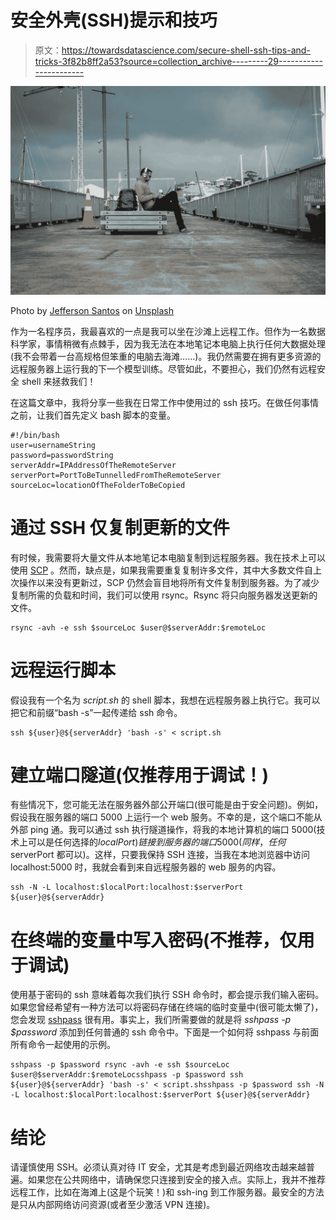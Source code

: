 # 安全外壳(SSH)提示和技巧

> 原文：<https://towardsdatascience.com/secure-shell-ssh-tips-and-tricks-3f82b8ff2a53?source=collection_archive---------29----------------------->

![](img/50600e69a38f27b86796aa5064721bf3.png)

Photo by [Jefferson Santos](https://unsplash.com/@jefflssantos?utm_source=unsplash&utm_medium=referral&utm_content=creditCopyText) on [Unsplash](https://unsplash.com/?utm_source=unsplash&utm_medium=referral&utm_content=creditCopyText)

作为一名程序员，我最喜欢的一点是我可以坐在沙滩上远程工作。但作为一名数据科学家，事情稍微有点棘手，因为我无法在本地笔记本电脑上执行任何大数据处理(我不会带着一台高规格但笨重的电脑去海滩……)。我仍然需要在拥有更多资源的远程服务器上运行我的下一个模型训练。尽管如此，不要担心，我们仍然有远程安全 shell 来拯救我们！

在这篇文章中，我将分享一些我在日常工作中使用过的 ssh 技巧。在做任何事情之前，让我们首先定义 bash 脚本的变量。

```
#!/bin/bash
user=usernameString
password=passwordString
serverAddr=IPAddressOfTheRemoteServer
serverPort=PortToBeTunnelledFromTheRemoteServer
sourceLoc=locationOfTheFolderToBeCopied
```

# 通过 SSH 仅复制更新的文件

有时候，我需要将大量文件从本地笔记本电脑复制到远程服务器。我在技术上可以使用 [SCP](https://www.ssh.com/ssh/scp/) 。然而，缺点是，如果我需要重复复制许多文件，其中大多数文件自上次操作以来没有更新过，SCP 仍然会盲目地将所有文件复制到服务器。为了减少复制所需的负载和时间，我们可以使用 rsync。Rsync 将只向服务器发送更新的文件。

```
rsync -avh -e ssh $sourceLoc $user@$serverAddr:$remoteLoc
```

# **远程运行脚本**

假设我有一个名为 *script.sh* 的 shell 脚本，我想在远程服务器上执行它。我可以把它和前缀“bash -s”一起传递给 ssh 命令。

```
ssh ${user}@${serverAddr} 'bash -s' < script.sh
```

# 建立端口隧道(仅推荐用于调试！)

有些情况下，您可能无法在服务器外部公开端口(很可能是由于安全问题)。例如，假设我在服务器的端口 5000 上运行一个 web 服务。不幸的是，这个端口不能从外部 ping 通。我可以通过 ssh 执行隧道操作，将我的本地计算机的端口 5000(技术上可以是任何选择的$localPort)链接到服务器的端口 5000(同样，任何$serverPort 都可以)。这样，只要我保持 SSH 连接，当我在本地浏览器中访问 localhost:5000 时，我就会看到来自远程服务器的 web 服务的内容。

```
ssh -N -L localhost:$localPort:localhost:$serverPort ${user}@${serverAddr}
```

# 在终端的变量中写入密码(不推荐，仅用于调试)

使用基于密码的 ssh 意味着每次我们执行 SSH 命令时，都会提示我们输入密码。如果您曾经希望有一种方法可以将密码存储在终端的临时变量中(很可能太懒了)，您会发现 [sshpass](https://linux.die.net/man/1/sshpass) 很有用。事实上，我们所需要做的就是将 *sshpass -p $password* 添加到任何普通的 ssh 命令中。下面是一个如何将 sshpass 与前面所有命令一起使用的示例。

```
sshpass -p $password rsync -avh -e ssh $sourceLoc $user@$serverAddr:$remoteLocsshpass -p $password ssh ${user}@${serverAddr} 'bash -s' < script.shsshpass -p $password ssh -N -L localhost:$localPort:localhost:$serverPort ${user}@${serverAddr}
```

# **结论**

请谨慎使用 SSH。必须认真对待 IT 安全，尤其是考虑到最近网络攻击越来越普遍。如果您在公共网络中，请确保您只连接到安全的接入点。实际上，我并不推荐远程工作，比如在海滩上(这是个玩笑！)和 ssh-ing 到工作服务器。最安全的方法是只从内部网络访问资源(或者至少激活 VPN 连接)。